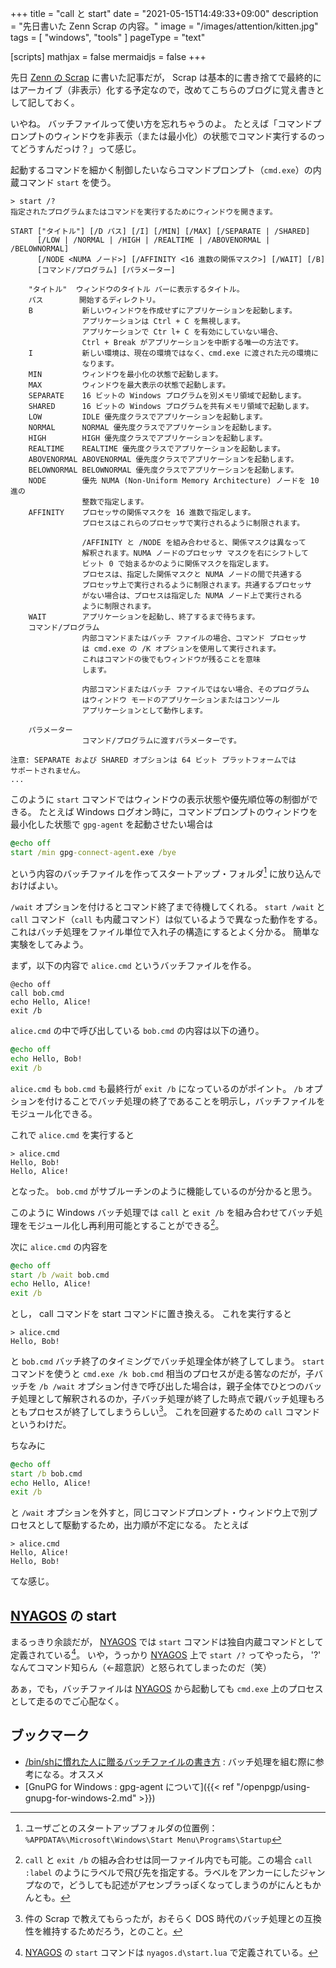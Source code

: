 +++
title = "call と start"
date =  "2021-05-15T14:49:33+09:00"
description = "先日書いた Zenn Scrap の内容。"
image = "/images/attention/kitten.jpg"
tags = [ "windows", "tools" ]
pageType = "text"

[scripts]
  mathjax = false
  mermaidjs = false
+++

先日 [Zenn の Scrap](https://zenn.dev/spiegel/scraps "Spiegelのスクラップ一覧") に書いた記事だが， Scrap は基本的に書き捨てで最終的にはアーカイブ（非表示）化する予定なので，改めてこちらのブログに覚え書きとして記しておく。

いやね。
バッチファイルって使い方を忘れちゃうのよ。
たとえば「コマンドプロンプトのウィンドウを非表示（または最小化）の状態でコマンド実行するのってどうすんだっけ？」って感じ。

起動するコマンドを細かく制御したいならコマンドプロンプト（`cmd.exe`）の内蔵コマンド `start` を使う。

```text
> start /?
指定されたプログラムまたはコマンドを実行するためにウィンドウを開きます。

START ["タイトル"] [/D パス] [/I] [/MIN] [/MAX] [/SEPARATE | /SHARED]
      [/LOW | /NORMAL | /HIGH | /REALTIME | /ABOVENORMAL | /BELOWNORMAL]
      [/NODE <NUMA ノード>] [/AFFINITY <16 進数の関係マスク>] [/WAIT] [/B]
      [コマンド/プログラム] [パラメーター]

    "タイトル"  ウィンドウのタイトル バーに表示するタイトル。
    パス        開始するディレクトリ。
    B           新しいウィンドウを作成せずにアプリケーションを起動します。
                アプリケーションは Ctrl + C を無視します。
                アプリケーションで Ctr l+ C を有効にしていない場合、
                Ctrl + Break がアプリケーションを中断する唯一の方法です。
    I           新しい環境は、現在の環境ではなく、cmd.exe に渡された元の環境に
                なります。
    MIN         ウィンドウを最小化の状態で起動します。
    MAX         ウィンドウを最大表示の状態で起動します。
    SEPARATE    16 ビットの Windows プログラムを別メモリ領域で起動します。
    SHARED      16 ビットの Windows プログラムを共有メモリ領域で起動します。
    LOW         IDLE 優先度クラスでアプリケーションを起動します。
    NORMAL      NORMAL 優先度クラスでアプリケーションを起動します。
    HIGH        HIGH 優先度クラスでアプリケーションを起動します。
    REALTIME    REALTIME 優先度クラスでアプリケーションを起動します。
    ABOVENORMAL ABOVENORMAL 優先度クラスでアプリケーションを起動します。
    BELOWNORMAL BELOWNORMAL 優先度クラスでアプリケーションを起動します。
    NODE        優先 NUMA (Non-Uniform Memory Architecture) ノードを 10 進の
                整数で指定します。
    AFFINITY    プロセッサの関係マスクを 16 進数で指定します。
                プロセスはこれらのプロセッサで実行されるように制限されます。

                /AFFINITY と /NODE を組み合わせると、関係マスクは異なって
                解釈されます。NUMA ノードのプロセッサ マスクを右にシフトして
                ビット 0 で始まるかのように関係マスクを指定します。
                プロセスは、指定した関係マスクと NUMA ノードの間で共通する
                プロセッサ上で実行されるように制限されます。共通するプロセッサ
                がない場合は、プロセスは指定した NUMA ノード上で実行される
                ように制限されます。
    WAIT        アプリケーションを起動し、終了するまで待ちます。
    コマンド/プログラム
                内部コマンドまたはバッチ ファイルの場合、コマンド プロセッサ
                は cmd.exe の /K オプションを使用して実行されます。
                これはコマンドの後でもウィンドウが残ることを意味
                します。

                内部コマンドまたはバッチ ファイルではない場合、そのプログラム
                はウィンドウ モードのアプリケーションまたはコンソール
                アプリケーションとして動作します。

    パラメーター
                コマンド/プログラムに渡すパラメーターです。

注意: SEPARATE および SHARED オプションは 64 ビット プラットフォームでは
サポートされません。
...
```

このように `start` コマンドではウィンドウの表示状態や優先順位等の制御ができる。
たとえば Windows ログオン時に，コマンドプロンプトのウィンドウを最小化した状態で `gpg-agent` を起動させたい場合は

```bat
@echo off
start /min gpg-connect-agent.exe /bye
```

という内容のバッチファイルを作ってスタートアップ・フォルダ[^suf] に放り込んでおけばよい。

[^suf]: ユーザごとのスタートアップフォルダの位置例： `%APPDATA%\Microsoft\Windows\Start Menu\Programs\Startup`

`/wait` オプションを付けるとコマンド終了まで待機してくれる。
`start /wait` と `call` コマンド（`call` も内蔵コマンド）は似ているようで異なった動作をする。
これはバッチ処理をファイル単位で入れ子の構造にするとよく分かる。
簡単な実験をしてみよう。

まず，以下の内容で `alice.cmd` というバッチファイルを作る。

```batch
@echo off
call bob.cmd
echo Hello, Alice!
exit /b
```

`alice.cmd` の中で呼び出している `bob.cmd` の内容は以下の通り。

```bat
@echo off
echo Hello, Bob!
exit /b
```

`alice.cmd` も `bob.cmd` も最終行が `exit /b` になっているのがポイント。
`/b` オプションを付けることでバッチ処理の終了であることを明示し，バッチファイルをモジュール化できる。

これで `alice.cmd` を実行すると

```text
> alice.cmd
Hello, Bob!
Hello, Alice!
```

となった。
`bob.cmd` がサブルーチンのように機能しているのが分かると思う。

このように Windows バッチ処理では `call` と `exit /b` を組み合わせてバッチ処理をモジュール化し再利用可能とすることができる[^call1]。

[^call1]: `call` と `exit /b` の組み合わせは同一ファイル内でも可能。この場合 `call :label` のようにラベルで飛び先を指定する。ラベルをアンカーにしたジャンプなので，どうしても記述がアセンブラっぽくなってしまうのがにんともかんとも。

次に `alice.cmd` の内容を

```bat {hl_lines=[2]}
@echo off
start /b /wait bob.cmd
echo Hello, Alice!
exit /b
```

とし， call コマンドを start コマンドに置き換える。
これを実行すると

```text
> alice.cmd
Hello, Bob!
```

と `bob.cmd` バッチ終了のタイミングでバッチ処理全体が終了してしまう。
`start` コマンドを使うと `cmd.exe /k bob.cmd` 相当のプロセスが走る筈なのだが，子バッチを `/b /wait` オプション付きで呼び出した場合は，親子全体でひとつのバッチ処理として解釈されるのか，子バッチ処理が終了した時点で親バッチ処理もろともプロセスが終了してしまうらしい[^bat1]。
これを回避するための `call` コマンドというわけだ。

[^bat1]: 件の Scrap で教えてもらったが，おそらく DOS 時代のバッチ処理との互換性を維持するためだろう，とのこと。

ちなみに

```bat {hl_lines=[2]}
@echo off
start /b bob.cmd
echo Hello, Alice!
exit /b
```

と `/wait` オプションを外すと，同じコマンドプロンプト・ウィンドウ上で別プロセスとして駆動するため，出力順が不定になる。
たとえば

```text
> alice.cmd
Hello, Alice!
Hello, Bob!
```

てな感じ。

## [NYAGOS] の start

まるっきり余談だが， [NYAGOS] では `start` コマンドは独自内蔵コマンドとして定義されている[^start1]。
いや，うっかり [NYAGOS] 上で `start /?` ってやったら， '?' なんてコマンド知らん（←超意訳）と怒られてしまったのだ（笑）

[^start1]: [NYAGOS] の `start` コマンドは `nyagos.d\start.lua` で定義されている。

あぁ，でも，バッチファイルは [NYAGOS] から起動しても `cmd.exe` 上のプロセスとして走るのでご心配なく。

## ブックマーク

- [/bin/shに慣れた人に贈るバッチファイルの書き方](https://zenn.dev/zetamatta/books/c84cbe23093eee1b5830) : バッチ処理を組む際に参考になる。オススメ
- [GnuPG for Windows : gpg-agent について]({{< ref "/openpgp/using-gnupg-for-windows-2.md" >}})

[NYAGOS]: https://github.com/nyaosorg/nyagos "nyaosorg/nyagos: NYAGOS - The hybrid Commandline Shell betweeeeeeen UNIX & DOS"
